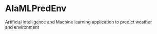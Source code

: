 # AIaMLPredEnv
Artificial intelligence and Machine learning application to predict weather and environment
